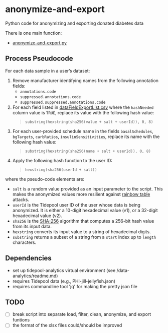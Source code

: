 # anonymize-and-export
Python code for anonymizing and exporting donated diabetes data

There is one main function:
* [anonymize-and-export.py](./anonymize-and-export.py)

## Process Pseudocode

For each data sample in a user’s dataset:

1. Remove manufacturer identifying names from the following annotation fields:
    * `annotations.code`
    * `suppressed.annotations.code`
    * `suppressed.suppressed.annotations.code`
2. For each field listed in [dataFieldExportList.csv](example-data/dataFieldExportList.csv) where the `hashNeeded` column value is `TRUE`, replace its value with the following hash value:
    > `substring(hexstring(sha256(value + salt + userId)), 0, 8)`
3. For each user-provided schedule name in the fields `basalSchedules`, `bgTargets`, `carbRatios`, `insulinSensitivities`, replace its name with the following hash value:
    > `substring(hexstring(sha256(name + salt + userId)), 0, 8)`
4. Apply the following hash function to the user ID:
    > `hexstring(sha256(userId + salt))`

where the pseudo-code elements are:

* `salt` is a random value provided as an input parameter to the script. This makes the anonymized values more resilient against [rainbow table](https://en.wikipedia.org/wiki/Rainbow_table) attacks.
* `userId` is the Tidepool user ID of the user whose data is being anonymized. It is either a 10-digit hexadecimal value (v1), or a 32-digit hexadecimal value (v2).
* `sha256` is the [SHA-256](https://en.wikipedia.org/wiki/SHA-2) algorithm that computes a 256-bit hash value from its input data.
* `hexstring` converts its input value to a string of hexadecimal digits.
* `substring` returns a subset of a string from a `start` index up to `length` characters.

## Dependencies

* set up tidepool-analytics virtual environment (see /data-analytics/readme.md)
* requires Tidepool data (e.g., PHI-jill-jellyfish.json)
* requires commandline tool 'jq' for making the pretty json file

## TODO

- [ ] break script into separate load, filter, clean, anonymize, and export funtions
- [ ] the format of the xlsx files could/should be improved
